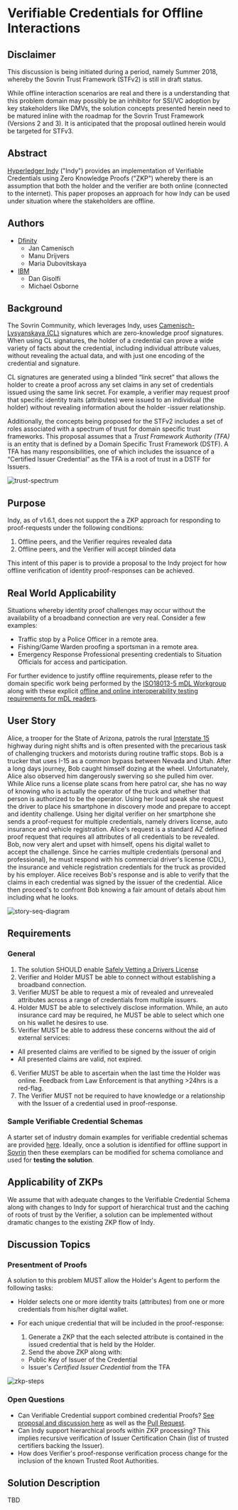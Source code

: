 # Verifiable Credentials for Offline Interactions

## Disclaimer
This discussion is being initiated during a period, namely Summer 2018, whereby the Sovrin Trust Framework (STFv2) is still in draft status.

While offline interaction scenarios are real and there is a understanding that this problem domain may possibly be an inhibitor for SSI/VC adoption by key stakeholders like DMVs, the solution concepts presented herein need to be matured inline with the roadmap for the Sovrin Trust Framework (Versions 2 and 3). It is anticipated that the proposal outlined herein would be targeted for STFv3.

## Abstract
[Hyperledger Indy](https://www.hyperledger.org/projects) ("Indy") provides an implementation of Verifiable Credentials using Zero Knowledge Proofs ("ZKP") whereby there is an assumption that both the holder and the verifier are both online (connected to the internet). This paper proposes an approach for how Indy can be used under situation where the stakeholders are offline.

## Authors

* [Dfinity](dfinity.org)
  * Jan Camenisch
  * Manu Drijvers
  * Maria Dubovitskaya
* [IBM](ibm.com)
  * Dan Gisolfi
  * Michael Osborne

## Background

The Sovrin Community, which leverages Indy, uses [Camenisch-Lysyanskaya (CL)](http://groups.csail.mit.edu/cis/pubs/lysyanskaya/cl02b.pdf)  signatures which are zero-knowledge proof signatures. When using CL signatures, the holder of a credential can prove a wide variety of facts about the credential, including individual attribute values, without revealing the actual data, and with just one encoding of the credential and signature.

CL signatures are generated using a blinded “link secret” that allows the holder to create a proof across any set claims in any set of credentials issued using the same link secret. For example, a verifier may request proof that specific identity traits (attributes) were issued to an individual (the holder) without revealing information about the holder -issuer relationship.

Additionally, the concepts being proposed for the STFv2 includes a set of roles associated with a spectrum of trust for domain specific trust frameworks. This proposal assumes that a *Trust Framework Authority (TFA)* is an entity that is defined by a Domain Specific Trust Framework (DSTF). A TFA has many responsibilities, one of which includes the issuance of a “Certified Issuer Credential” as the TFA is a root of trust in a DSTF for Issuers.

![trust-spectrum](./diagrams/images/trust-spectrum.png)

## Purpose
Indy, as of v1.6.1, does not support the a ZKP approach for responding to proof-requests under the following conditions:

1. Offline peers, and the Verifier requires revealed data
2. Offline peers, and the Verifier will accept blinded data

This intent of this paper is to provide a proposal to the Indy project for how offline verification of identity proof-responses can be achieved.

## Real World Applicability
Situations whereby identity proof challenges may occur without the availability of a broadband connection are very real. Consider  a few examples:

* Traffic stop by a Police Officer in a remote area.
* Fishing/Game Warden proofing a sportsman in a remote area.
* Emergency Response Professional presenting credentials to Situation Officials for access and participation.

For further evidence to justify offline requirements, please refer to the domain specific work being performed by the [ISO18013-5 mDL Workgroup](https://www.iso.org/standard/63798.html) along with these explicit [offline and online interoperability testing requirements for mDL readers](./docs/iso/20180808-mDL-PIP-test-event-documentation.docx).

## User Story
Alice, a trooper for the State of Arizona, patrols the rural [Interstate 15](https://en.wikipedia.org/wiki/Interstate_15_in_Arizona) highway during night shifts and is often presented with the precarious task of challenging truckers and motorists during routine traffic stops. Bob is a trucker that uses I-15 as a common bypass between Nevada and Utah. After a long days journey, Bob caught himself dozing at the wheel. Unfortunately, Alice also observed him dangerously swerving so she pulled him over. While Alice runs a license plate scans from here patrol car, she has no way of knowing who is actually the operator of the truck and whether that person is authorized to be the operator. Using her loud speak she request the driver to place his smartphone in discovery mode and prepare to accept and identity challenge. Using her digital verifier on her smartphone she sends a proof-request for multiple credentials, namely drivers license, auto insurance and vehicle registration. Alice's request is a standard AZ defined proof request that requires all attributes of all credentials to be revealed. Bob, now very alert and upset with himself, opens his digital wallet to accept the challenge. Since he carries multiple credentials (personal and professional), he must respond with his commercial driver's license (CDL), the insurance and vehicle registration credentials for the truck as provided by his employer. Alice receives Bob's response and is able to verify that the claims in each credential was signed by the issuer of the credential. Alice then proceed's to confront Bob knowing a fair amount of details about him including what he looks.        

![story-seq-diagram](./diagrams/images/scenario-flow.png)

## Requirements

### General
1. The solution SHOULD enable [Safely Vetting a Drivers License](https://www.ibm.com/blogs/blockchain/2016/06/safely-vetting-a-digital-drivers-license/)
2. Verifier and Holder MUST be able to connect without establishing a broadband connection.
3. Verifier MUST be able to request a mix of revealed and unrevealed attributes across a range of credentials from multiple issuers.
4. Holder MUST be able to selectively disclose information. While, an auto insurance card may be required, he MUST be able to select which one on his wallet he desires to use.
5. Verifier MUST be able to address these concerns without the aid of external services:
  * All presented claims are verified to be signed by the issuer of origin
  * All presented claims are valid, not expired.
6. Verifier MUST be able to ascertain when the last time the Holder was online. Feedback from Law Enforcement is that anything >24hrs is a red-flag.
7. The Verifier MUST not be required to have knowledge or a relationship with the Issuer of a credential used in proof-response.

### Sample Verifiable Credential Schemas
A starter set of industry domain examples for verifiable credential schemas are provided [here](https://github.com/vinomaster/vcred-samples). Ideally, once a solution is identified for offline support in [Sovrin](http://sovrin.org) then these exemplars can be modified for schema comoliance and used for **testing the solution**. 

## Applicability of ZKPs
We assume that with adequate changes to the Verifiable Credential Schema along with changes to Indy for support of hierarchical trust and the caching of roots of trust by the Verifier, a solution can be implemented without dramatic changes to the existing ZKP flow of Indy.

## Discussion Topics

### Presentment of Proofs
A solution to this problem MUST allow the Holder's Agent to perform the following tasks:

* Holder selects one or more identity traits (attributes) from one or more credentials from his/her digital wallet.
* For each unique credential that will be included in the proof-response:

  1. Generate a ZKP that the each selected attribute is contained in the issued credential that is held by the Holder.
  2. Send the above ZKP along with:
    * Public Key of Issuer of the Credential
    * Issuer's *Certified Issuer Credential* from the TFA

![zkp-steps](./diagrams/images/zkp-steps.png)

### Open Questions
* Can Verifiable Credential support combined credential Proofs? [See proposal and discussion here](https://docs.google.com/document/d/10e6lcsX0kiXkWX4_79hD1fb4p_AbFGsRm90eJJKFayI/edit?ts=5b697a4b#heading=h.5n2rgn5i7d3g) as well as the [Pull Request](https://github.com/sovrin-foundation/vc-data-model/tree/anoncred).
* Can Indy support hierarchical proofs within ZKP processing? This implies recursive verification of Issuer Certification Chain (list of trusted certifiers backing the Issuer).
* How does Verifier's proof-response verification process change for the inclusion of the known Trusted Root Authorities.

## Solution Description
TBD
